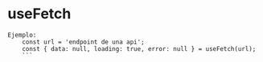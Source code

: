 # useFetch
```
Ejemplo:
    const url = 'endpoint de una api';
    const { data: null, loading: true, error: null } = useFetch(url);
    ```